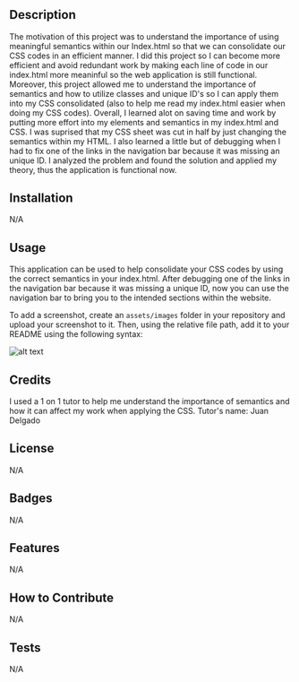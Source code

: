 # <Module-Challenge-1>

## Description

The motivation of this project was to understand the importance of using meaningful semantics within our Index.html so that we can consolidate our CSS codes in an efficient manner. I did this project so I can become more efficient and avoid redundant work by making each line of code in our index.html more meaninful so the web application is still functional. Moreover, this project allowed me to understand the importance of semantics and how to utilize classes and unique ID's so I can apply them into my CSS consolidated (also to help me read my index.html easier when doing my CSS codes). Overall, I learned alot on saving time and work by putting more effort into my elements and semantics in my index.html and CSS. I was suprised that my CSS sheet was cut in half by just changing the semantics within my HTML. I also learned a little but of debugging when I had to fix one of the links in the navigation bar because it was missing an unique ID. I analyzed the problem and found the solution and applied my theory, thus the application is functional now. 

## Installation

N/A

## Usage


This application can be used to help consolidate your CSS codes by using the correct semantics in your index.html. After debugging one of the links in the navigation bar because it was missing a unique ID, now you can use the navigation bar to bring you to the intended sections within the website. 

To add a screenshot, create an `assets/images` folder in your repository and upload your screenshot to it. Then, using the relative file path, add it to your README using the following syntax:

![alt text](assets/images/screenshot.png)

## Credits

I used a 1 on 1 tutor to help me understand the importance of semantics and how it can affect my work when applying the CSS. Tutor's name: Juan Delgado 

## License

N/A

## Badges

N/A

## Features

N/A

## How to Contribute

N/A

## Tests

N/A

